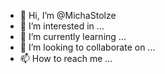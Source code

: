 - 👋 Hi, I’m @MichaStolze
- 👀 I’m interested in ...
- 🌱 I’m currently learning ...
- 💞️ I’m looking to collaborate on ...
- 📫 How to reach me ...

<!---
MichaStolze/MichaStolze is a ✨ special ✨ repository because its `README.md` (this file) appears on your GitHub profile.
You can click the Preview link to take a look at your changes.
--->
